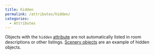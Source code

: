 ```yaml
---
title: hidden
permalink: /attributes/hidden/
categories: 
  - Attributes
---
```


Objects with the `hidden` [attribute](attributes/) are not
automatically listed in room descriptions or other listings.
[Scenery objects](basics/scenery/) are an example of hidden objects.
